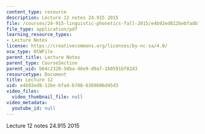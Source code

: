 ```yaml
---
content_type: resource
description: Lecture 12 notes 24.915 2015
file: /courses/24-915-linguistic-phonetics-fall-2015/e4b92ed812bebfadb7086369606d45d3_MIT24_915F15_lec12.pdf
file_type: application/pdf
learning_resource_types:
- Lecture Notes
license: https://creativecommons.org/licenses/by-nc-sa/4.0/
ocw_type: OCWFile
parent_title: Lecture Notes
parent_type: CourseSection
parent_uid: b64c2320-58ba-46e9-d9a7-1b0591bf82d3
resourcetype: Document
title: Lecture 12
uid: e4b92ed8-12be-bfad-b708-6369606d45d3
video_files:
  video_thumbnail_file: null
video_metadata:
  youtube_id: null
---
```

Lecture 12 notes 24.915 2015